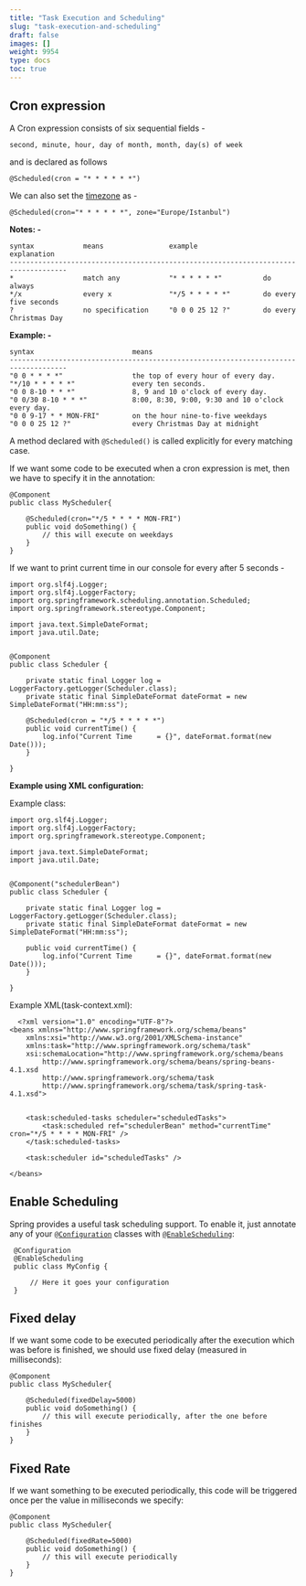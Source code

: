 ```yaml
---
title: "Task Execution and Scheduling"
slug: "task-execution-and-scheduling"
draft: false
images: []
weight: 9954
type: docs
toc: true
---
```


## Cron expression
A Cron expression consists of six sequential fields -

    second, minute, hour, day of month, month, day(s) of week

and is declared as follows
 
    @Scheduled(cron = "* * * * * *")

We can also set the [timezone][1] as -

    @Scheduled(cron="* * * * * *", zone="Europe/Istanbul")

**Notes: -**

    syntax            means                example                explanation
    ------------------------------------------------------------------------------------
    *                 match any            "* * * * * *"          do always
    */x               every x              "*/5 * * * * *"        do every five seconds
    ?                 no specification     "0 0 0 25 12 ?"        do every Christmas Day

**Example: -**

    syntax                        means
    ------------------------------------------------------------------------------------
    "0 0 * * * *"                 the top of every hour of every day.
    "*/10 * * * * *"              every ten seconds.
    "0 0 8-10 * * *"              8, 9 and 10 o'clock of every day.
    "0 0/30 8-10 * * *"           8:00, 8:30, 9:00, 9:30 and 10 o'clock every day.
    "0 0 9-17 * * MON-FRI"        on the hour nine-to-five weekdays
    "0 0 0 25 12 ?"               every Christmas Day at midnight
    
A method declared with `@Scheduled()` is called explicitly for every matching case. 

If we want some code to be executed when a cron expression is met, then we have to specify it in the annotation:

    @Component
    public class MyScheduler{    
        
        @Scheduled(cron="*/5 * * * * MON-FRI")
        public void doSomething() {
            // this will execute on weekdays
        }
    }

If we want to print current time in our console for every after 5 seconds -

    import org.slf4j.Logger;
    import org.slf4j.LoggerFactory;
    import org.springframework.scheduling.annotation.Scheduled;
    import org.springframework.stereotype.Component;
    
    import java.text.SimpleDateFormat;
    import java.util.Date;
    
    
    @Component
    public class Scheduler {
    
        private static final Logger log = LoggerFactory.getLogger(Scheduler.class);
        private static final SimpleDateFormat dateFormat = new SimpleDateFormat("HH:mm:ss");
    
        @Scheduled(cron = "*/5 * * * * *")
        public void currentTime() {
            log.info("Current Time      = {}", dateFormat.format(new Date()));
        }
    
    }


**Example using XML configuration:**

Example class:

    import org.slf4j.Logger;
    import org.slf4j.LoggerFactory;
    import org.springframework.stereotype.Component;
    
    import java.text.SimpleDateFormat;
    import java.util.Date;
    
    
    @Component("schedulerBean")
    public class Scheduler {
    
        private static final Logger log = LoggerFactory.getLogger(Scheduler.class);
        private static final SimpleDateFormat dateFormat = new SimpleDateFormat("HH:mm:ss");
    
        public void currentTime() {
            log.info("Current Time      = {}", dateFormat.format(new Date()));
        }
    
    }  

Example XML(task-context.xml):

      <?xml version="1.0" encoding="UTF-8"?>
    <beans xmlns="http://www.springframework.org/schema/beans"
        xmlns:xsi="http://www.w3.org/2001/XMLSchema-instance" 
        xmlns:task="http://www.springframework.org/schema/task"
        xsi:schemaLocation="http://www.springframework.org/schema/beans 
            http://www.springframework.org/schema/beans/spring-beans-4.1.xsd
            http://www.springframework.org/schema/task 
            http://www.springframework.org/schema/task/spring-task-4.1.xsd">
    
    
        <task:scheduled-tasks scheduler="scheduledTasks">
            <task:scheduled ref="schedulerBean" method="currentTime" cron="*/5 * * * * MON-FRI" />
        </task:scheduled-tasks>
    
        <task:scheduler id="scheduledTasks" />
    
    </beans>

  [1]: https://docs.oracle.com/cd/B13866_04/webconf.904/b10877/timezone.htm

## Enable Scheduling
Spring provides a useful task scheduling support. To enable it, just annotate any of your [`@Configuration`][1] classes with [`@EnableScheduling`][2]:

     @Configuration
     @EnableScheduling
     public class MyConfig {
    
         // Here it goes your configuration
     }


  [1]: http://docs.spring.io/spring-framework/docs/4.0.4.RELEASE/javadoc-api/org/springframework/context/annotation/Configuration.html
  [2]: http://docs.spring.io/spring-framework/docs/current/javadoc-api/org/springframework/scheduling/annotation/EnableScheduling.html

## Fixed delay
If we want some code to be executed periodically after the execution which was before is finished, we should use fixed delay (measured in milliseconds):

    @Component
    public class MyScheduler{    
        
        @Scheduled(fixedDelay=5000)
        public void doSomething() {
            // this will execute periodically, after the one before finishes
        }
    }

## Fixed Rate
If we want something to be executed periodically, this code will be triggered once per the value in milliseconds we specify:

    @Component
    public class MyScheduler{    
        
        @Scheduled(fixedRate=5000)
        public void doSomething() {
            // this will execute periodically
        }
    }


